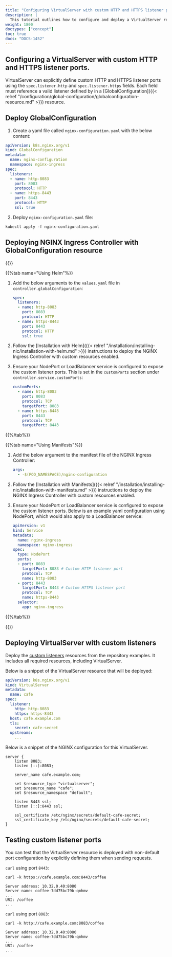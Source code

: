 ```yaml
---
title: "Configuring VirtualServer with custom HTTP and HTTPS listener ports"
description: |
  This tutorial outlines how to configure and deploy a VirtualServer resource with custom HTTP and HTTPS listener ports.
weight: 1800
doctypes: ["concept"]
toc: true
docs: "DOCS-1452"
---
```

## Configuring a VirtualServer with custom HTTP and HTTPS listener ports.

VirtualServer can explicitly define custom HTTP and HTTPS listener ports using the `spec.listener.http` and `spec.listener.https` fields.
Each field must reference a valid listener defined by in a [GlobalConfiguration]({{< relref "/configuration/global-configuration/globalconfiguration-resource.md" >}}) resource.

## Deploy GlobalConfiguration

1. Create a yaml file called `nginx-configuration.yaml` with the below content:
```yaml
apiVersion: k8s.nginx.org/v1
kind: GlobalConfiguration
metadata:
  name: nginx-configuration
  namespace: nginx-ingress
spec:
  listeners:
  - name: http-8083
    port: 8083
    protocol: HTTP
  - name: https-8443
    port: 8443
    protocol: HTTP
    ssl: true
```

2. Deploy `nginx-configuration.yaml` file:
```shell
kubectl apply -f nginx-configuration.yaml
```

## Deploying NGINX Ingress Controller with GlobalConfiguration resource

{{<tabs name="deploy-config-resource">}}

{{%tab name="Using Helm"%}}

1. Add the below arguments to the `values.yaml` file in `controller.globalConfiguration`:
    ```yaml
    spec:
      listeners:
      - name: http-8083
        port: 8083
        protocol: HTTP
      - name: https-8443
        port: 8443
        protocol: HTTP
        ssl: true
    ```

1. Follow the [Installation with Helm]({{< relref "/installation/installing-nic/installation-with-helm.md" >}}) instructions to deploy the NGINX Ingress Controller with custom resources enabled.

1. Ensure your NodePort or LoadBalancer service is configured to expose the custom listener ports. This is set in the `customPorts` section under `controller.service.customPorts`:

    ```yaml
    customPorts:
      - name: http-8083
        port: 8083
        protocol: TCP
        targetPort: 8083
      - name: https-8443
        port: 8443
        protocol: TCP
        targetPort: 8443
    ```

{{%/tab%}}

{{%tab name="Using Manifests"%}}

1. Add the below argument to the manifest file of the NGINX Ingress Controller:

    ```yaml
    args:
      - -$(POD_NAMESPACE)/nginx-configuration
    ```

2. Follow the [Installation with Manifests]({{< relref "/installation/installing-nic/installation-with-manifests.md" >}}) instructions to deploy the NGINX Ingress Controller with custom resources enabled.

3. Ensure your NodePort or LoadBalancer service is configured to expose the custom listener ports. Below is an example yaml configuration using NodePort, which would also apply to a LoadBalancer service:

    ```yaml
    apiVersion: v1
    kind: Service
    metadata:
      name: nginx-ingress
      namespace: nginx-ingress
    spec:
      type: NodePort
      ports:
      - port: 8083
        targetPort: 8083 # Custom HTTP listener port
        protocol: TCP
        name: http-8083
      - port: 8443
        targetPort: 8443 # Custom HTTPS listener port
        protocol: TCP
        name: https-8443
      selector:
        app: nginx-ingress
    ```

{{%/tab%}}

{{</tabs>}}

## Deploying VirtualServer with custom listeners
Deploy the [custom listeners](https://github.com/nginxinc/kubernetes-ingress/tree/v3.5.1/examples/custom-resources/custom-listeners) resources from the repository examples. It includes all required resources, including VirtualServer.

Below is a snippet of the VirtualServer resource that will be deployed:

```yaml
apiVersion: k8s.nginx.org/v1
kind: VirtualServer
metadata:
  name: cafe
spec:
  listener:
    http: http-8083
    https: https-8443
  host: cafe.example.com
  tls:
    secret: cafe-secret
  upstreams:
    ...
```

Below is a snippet of the NGINX configuration for this VirtualServer.

```nginx
server {
    listen 8083;
    listen [::]:8083;

    server_name cafe.example.com;

    set $resource_type "virtualserver";
    set $resource_name "cafe";
    set $resource_namespace "default";

    listen 8443 ssl;
    listen [::]:8443 ssl;

    ssl_certificate /etc/nginx/secrets/default-cafe-secret;
    ssl_certificate_key /etc/nginx/secrets/default-cafe-secret;
}
```

## Testing custom listener ports

You can test that the VirtualServer resource is deployed with non-default port configuration by explicitly defining them when sending requests.

`curl` using port `8443`:

```shell
curl -k https://cafe.example.com:8443/coffee

Server address: 10.32.0.40:8080
Server name: coffee-7dd75bc79b-qmhmv
...
URI: /coffee
...
```

`curl` using port `8083`:

```shell
curl -k http://cafe.example.com:8083/coffee

Server address: 10.32.0.40:8080
Server name: coffee-7dd75bc79b-qmhmv
...
URI: /coffee
...
```
